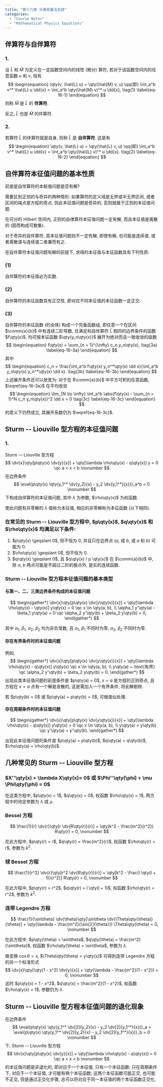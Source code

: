 ```yaml
---
title: "第十六章 分离变量法总结"
categories:
  - "Course Notes"
  - "Mathematical Physics Equations"
---
```


## 伴算符与自伴算符

### 1.

设 $\hat{L}$ 和 $\hat{M}$ 为定义在一定函数空间内的线性 (微分) 算符, 若对于该函数空间内的任意函数 $u$ 和 $v$, 恒有
$$
\begin{equation}
  \qty(v, \hat{L} u) = \qty(\hat{M} v, u)
  \qq{即}
  \int_a^b v^* \hat{L} u \dd{x} = \int_a^b \qty(\hat{M} v)^* u \dd{x},
  \tag{1} \label{eq-16-1}
\end{equation}
$$
则称 $\hat{M}$ 是 $\hat{L}$ 的 **伴算符**.

反之, $\hat{L}$ 也是 $\hat{M}$ 的伴算符.

### 2.

若算符 $\hat{L}$ 的伴算符就是自身, 则称 $\hat{L}$ 是 **自伴算符**. 这是有
$$
\begin{equation}
  \qty(v, \hat{L} u) = \qty(\hat{L} v, u)
  \qq{即}
  \int_a^b v^* \hat{L} u \dd{x} = \int_a^b \qty(\hat{L} v)^* u \dd{x}.
  \tag{2} \label{eq-16-2}
\end{equation}
$$

## 自伴算符本征值问题的基本性质

前提是自伴算符的本粧值问题是否有解?

需要区别正则的与奇异的两种情形: 如果算符的定义域是无界或半无界区间, 或者区间的端点是方程的奇点, 则此本征值问题是奇异的, 否则就属于正则的本征值问题.

在可分的 Hilbert 空间内, 正则的自律算符本征值问题一定有解, 而且本征值是离散的 (因而构成可数集).

对于奇异的自伴算符, 其本征值问题则不一定有解, 即使有解, 也可能是连续谱, 或者离散谱与连续谱二者兼而有之.

在自伴算符本征值问题有解的前提下, 求得的本征值与本征函数具有下列性质:

### (1)

自伴算符的本征值必为实数.

### (2)

自伴算符的本征函数具有正交性, 即对应不同本征值的本征函数一定正交.

### (3)

自伴算符的本征函数 (的全体) 构成一个完备函数组, 即任意一个在区间 $\comm{a}{b}$ 中有连续二阶导数, 旦满足和自伴算符 $\hat{L}$ 相同的边界条件的函数 $f\qty(x)$, 均可按本征函数 $\qty{y_n\qty(x)}$ 展开为绝对而且一致收敛的级数
$$
\begin{equation}
  f\qty(x) = \sum_{n = 1}^{\infty} c_n y_n\qty(x),
  \tag{3a} \label{eq-16-3a}
\end{equation}
$$
其中
$$
\begin{equation}
  c_n = \frac{\int_a^b f\qty(x) y_n^*\qty(x) \dd x}{\int_a^b y_n\qty(x) y_n^*\qty(x) \dd x}.
  \tag{3b} \label{eq-16-3b}
\end{equation}
$$
上述展开条件还可以放宽为: 对于在 $\comm{a}{b}$ 中平方可积的任意函数, $\eqref{eq-16-3a}$ 在平均收敛
$$
\begin{equation}
  \lim_{N \to \infty} \int_a^b \abs{f\qty(x) - \sum_{n = 1}^N c_n y_n\qty(x)}^2 \dd x = 0
  \tag{3c} \label{eq-16-3c}
\end{equation}
$$
的意义下仍然成立, 其展开系数仍为 $\eqref{eq-16-3c}$.

## Sturm -- Liouville 型方程的本征值问题

### 1.

Sturm -– Liouville 型方程
$$
\dv{x}\qty[p\qty(x) \dv{y}{x}] + \qty[\lambda \rho\qty(x) - q\qty(x)] y = 0 \qc a < x < b
\nonumber
$$
在边界条件
$$
\eval{p\qty(x) \qty(y_1^* \dv{y_2}{x} - y_2 \dv{y_1^*}{x})}_a^b = 0
\nonumber
$$
下构成自伴算符的本征值问题, 其中 $\lambda$ 为参数, $\rho\qty(x)$ 为权函数.

使此问题有非零解的 $\lambda$ 值称为本征值, 相应的非零解称为本征函数 (以下相同).

### 在常见的 Sturm -- Liouville 型方程中, $p\qty(x)$, $q\qty(x)$ 和 $\rho\qty(x)$ 均满足以下条件:

1. $p\qty(x) \geqslant 0$, 但不恒为 0, 并且只在边界点 ($a$, 或 $b$, 或 $a$ 和 $b$) 可能为 0.
2. $\rho\qty(x) \geqslant 0$, 但不恒为 0.
3. $q\qty(x) \geqslant 0$, 且 $q\qty(x) / p \qty(x)$ 在 $\comm{a}{b}$ 中, 除 $a$, $b$ 两点可能是不超过二阶的极点外, 是实的连续函数.

### Sturm -- Liouville 型方程本征值问题的基本类型

#### 与第一、二、三类边界条件构成的本征值问题

$$
\begin{gather*}
  \dv{x}\qty[p\qty(x) \dv{y\qty(x)}{x}] + \qty[\lambda \rho\qty(x) - \qty(x)] y\qty(x) = 0 \qc x \in \qty(a, b), \\
  \alpha_1 y'\qty(a) - \beta_1 y\qty(a) = 0 \qc \alpha_2 y'\qty(b) + \beta_2 y\qty(b) = 0,
\end{gather*}
$$

其中 $\alpha_1$, $\beta_1$, $\alpha_2$, $\beta_2$ 均为非负常数, 且 $\alpha_1$, $\beta_1$ 不同时为零, $\alpha_2$, $\beta_2$ 不同时为零.

#### 存在有界条件时的本征值问题

例如,
$$
\begin{gather*}
  \dv{x}\qty[p\qty(x) \dv{y\qty(x)}{x}] + \qty[\lambda \rho\qty(x) - q\qty(x)] y\qty(x) \qc x \in \qty(a, b), \\
  y\qty(a) ~ \text{有界} \qc \alpha_2 y'\qty(b) + \beta_2 y\qty(b) = 0.
\end{gather*}
$$
出现此类本征值问题的前提条件是 $p\qty(a) = 0$, $x = a$ 是方程的正则奇点, 且方程在 $x = a$ 点有一个解是发散的, 这是需加入一个有界条件, 将此解剔除.

若 $p\qty(b) = 0$ 或 $p\qty(a) = p\qty(b) = 0$, 可做类似处理.

#### 存在周期条件时的本征值问题

$$
\begin{gather*}
  \dv{x}\qty[p\qty(x) \dv{y\qty(x)}{x}] + \qty[\lambda \rho\qty(x) - q\qty(x)] y\qty(x) = 0 \qc x \in \qty(a, b), \\
  y\qty(a) = y\qty(b) \qc y'\qty(a) = y'\qty(b).
\end{gather*}
$$

出现此本征值问题的条件是 $p\qty(a) = p\qty(b)$, $q\qty(a) = q\qty(b)$, $\rho\qty(a) = \rho\qty(b)$.

## 几种常见的 Sturm -- Liouville 型方程

### $X''\qty(x) + \lambda X\qty(x)= 0$ 或 $\Phi''\qty(\phi) + \mu \Phi\qty(\phi) = 0$

在这类方程中, $p\qty(x) = 1$, $q\qty(x) = 0$, 权函数 $\rho\qty(x) = 1$, 两方程中的待定参数为 $\lambda$ 或 $\mu$.

### Bessel 方程

$$
\frac{1}{r} \dv{r}\qty[r \dv{R\qty(r)}{r}] + \qty(k^2 - \frac{m^2}{r^2}) R\qty(r) = 0,
\nonumber
$$

在此方程中, $p\qty(r) = r$, $q\qty(r) = \frac{m^2}{r}$, 权函数 $\rho\qty(r) = r$, 参数为 $k^2$.

### 球 Bessel 方程

$$
\frac{1}{r^2} \dv{r}\qty[r^2 \dv{R\qty(r)}{r}] + \qty[k^2 - \frac{l \qty(l + 1)}{r^2}] R\qty(r) = 0,
\nonumber
$$

在此方程中, $p\qty(r) = r^2$, $q\qty(r) = l \qty(l + 1)$, 权函数 $\rho\qty(r) = r^2$, 参数为 $k^2$.

### 连带 Legendre 方程

$$
\frac{1}{\sin\theta} \dv{\theta}\qty[\sin\theta \dv{\Theta\qty(\theta)}{\theta}] + \qty(\lambda - \frac{m^2}{\sin[2]{\theta}}) \Theta\qty(\theta) = 0,
\nonumber
$$

在此方程中, $p\qty(\theta) = \sin\theta$, $q\qty(\theta) = \frac{m^2}{\sin\theta}$, 权函数 $\rho\qty(\theta) = \sin\theta$, 参数为 $\lambda$.

做变换 $\cos\theta = x$, $\Theta\qty(\theta) = y\qty(x)$ 可得到连带 Legendre 方程的另一个标准形式
$$
\dv{x}\qty[\qty(1 - x^2) \dv{y}{x}] + \qty(\lambda - \frac{m^2}{1 - x^2}) = 0,
\nonumber
$$
这时 $p\qty(x) = 1 - x^2$, $q\qty(x) = \frac{m^2}{1 - x^2}$, 权函数 $\rho\qty(x) = 1$, 参数仍为 $\lambda$.

## Sturm -- Liouville 型方程本征值问题的退化现象

在边界条件
$$
\eval{p\qty(x) \qty(y_1^* \dv[2]{y_2}{x} - y_2 \dv[2]{y_1^*}{x})}_a
= \eval{p\qty(x) \qty(y_1^* \dv[2]{y_2}{x} - y_2 \dv[2]{y_1^*}{x})}_b
= 0
\nonumber
$$
下, Sturm -- Liouville 型方程
$$
\dv{x}\qty[p\qty(x) \dv{y}{x}] + \qty[\lambda \rho\qty(x) - q\qty(x)] = 0 \qc a < x < b
\nonumber
$$
的本征值问题是非退化的, 即对应于一个本征值, 只有一个本征函数; 只在周期条件下, 对应于一个本征值, 才可能有两个本征函数; 这两个本征函数可能正交, 也可能不正交, 但是通过正交化步骤, 总可以将对应于同一本征值的两个本征函数正交化.